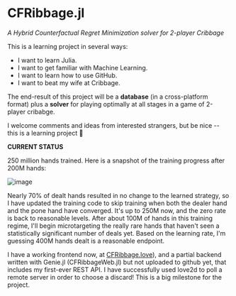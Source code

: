 # CFRibbage.jl
*A Hybrid Counterfactual Regret Minimization solver for 2-player Cribbage*

This is a learning project in several ways:
- I want to learn Julia.
- I want to get familiar with Machine Learning.
- I want to learn how to use GitHub.
- I want to beat my wife at Cribbage.

The end-result of this project will be a **database** (in a cross-platform format) plus a **solver** for playing optimally at all stages in a game of 2-player cribabge. 

I welcome comments and ideas from interested strangers, but be nice -- this is a learning project 😬

**CURRENT STATUS**

250 million hands trained. Here is a snapshot of the training progress after 200M hands:

![image](https://user-images.githubusercontent.com/6075739/210567253-9dabd626-35d7-4350-912e-33aa935a0e21.png)

Nearly 70% of dealt hands resulted in no change to the learned strategy, so I have updated the training code to skip training when both the dealer hand and the pone hand have converged. It's up to 250M now, and the zero rate is back to reasonable levels. After about 100M of hands in this training regime, I'll begin microtargeting the really rare hands that haven't seen a statistically significant number of deals yet. Based on the learning rate, I'm guessing 400M hands dealt is a reasonable endpoint.

I have a working frontend now, at [CFRibbage.love](https://github.com/richardbuckalew/CFRibbage.love)), and a partial backend written with Genie.jl (CFRibbageWeb.jl) but not uploaded to github yet, that includes my first-ever REST API. I have successfully used love2d to poll a remote server in order to choose a discard! This is a big milestone for the project.

